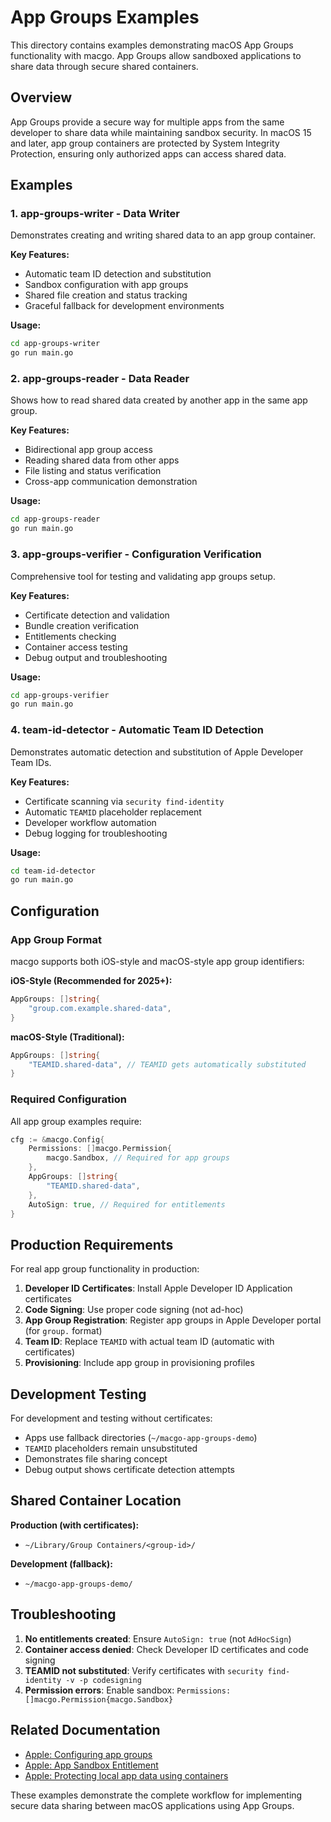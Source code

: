# App Groups Examples

This directory contains examples demonstrating macOS App Groups functionality with macgo. App Groups allow sandboxed applications to share data through secure shared containers.

## Overview

App Groups provide a secure way for multiple apps from the same developer to share data while maintaining sandbox security. In macOS 15 and later, app group containers are protected by System Integrity Protection, ensuring only authorized apps can access shared data.

## Examples

### 1. **app-groups-writer** - Data Writer
Demonstrates creating and writing shared data to an app group container.

**Key Features:**
- Automatic team ID detection and substitution
- Sandbox configuration with app groups
- Shared file creation and status tracking
- Graceful fallback for development environments

**Usage:**
```bash
cd app-groups-writer
go run main.go
```

### 2. **app-groups-reader** - Data Reader
Shows how to read shared data created by another app in the same app group.

**Key Features:**
- Bidirectional app group access
- Reading shared data from other apps
- File listing and status verification
- Cross-app communication demonstration

**Usage:**
```bash
cd app-groups-reader
go run main.go
```

### 3. **app-groups-verifier** - Configuration Verification
Comprehensive tool for testing and validating app groups setup.

**Key Features:**
- Certificate detection and validation
- Bundle creation verification
- Entitlements checking
- Container access testing
- Debug output and troubleshooting

**Usage:**
```bash
cd app-groups-verifier
go run main.go
```

### 4. **team-id-detector** - Automatic Team ID Detection
Demonstrates automatic detection and substitution of Apple Developer Team IDs.

**Key Features:**
- Certificate scanning via `security find-identity`
- Automatic `TEAMID` placeholder replacement
- Developer workflow automation
- Debug logging for troubleshooting

**Usage:**
```bash
cd team-id-detector
go run main.go
```

## Configuration

### App Group Format
macgo supports both iOS-style and macOS-style app group identifiers:

**iOS-Style (Recommended for 2025+):**
```go
AppGroups: []string{
    "group.com.example.shared-data",
}
```

**macOS-Style (Traditional):**
```go
AppGroups: []string{
    "TEAMID.shared-data", // TEAMID gets automatically substituted
}
```

### Required Configuration
All app group examples require:

```go
cfg := &macgo.Config{
    Permissions: []macgo.Permission{
        macgo.Sandbox, // Required for app groups
    },
    AppGroups: []string{
        "TEAMID.shared-data",
    },
    AutoSign: true, // Required for entitlements
}
```

## Production Requirements

For real app group functionality in production:

1. **Developer ID Certificates**: Install Apple Developer ID Application certificates
2. **Code Signing**: Use proper code signing (not ad-hoc)
3. **App Group Registration**: Register app groups in Apple Developer portal (for `group.` format)
4. **Team ID**: Replace `TEAMID` with actual team ID (automatic with certificates)
5. **Provisioning**: Include app group in provisioning profiles

## Development Testing

For development and testing without certificates:

- Apps use fallback directories (`~/macgo-app-groups-demo`)
- `TEAMID` placeholders remain unsubstituted
- Demonstrates file sharing concept
- Debug output shows certificate detection attempts

## Shared Container Location

**Production (with certificates):**
- `~/Library/Group Containers/<group-id>/`

**Development (fallback):**
- `~/macgo-app-groups-demo/`

## Troubleshooting

1. **No entitlements created**: Ensure `AutoSign: true` (not `AdHocSign`)
2. **Container access denied**: Check Developer ID certificates and code signing
3. **TEAMID not substituted**: Verify certificates with `security find-identity -v -p codesigning`
4. **Permission errors**: Enable sandbox: `Permissions: []macgo.Permission{macgo.Sandbox}`

## Related Documentation

- [Apple: Configuring app groups](https://developer.apple.com/documentation/xcode/configuring-app-groups)
- [Apple: App Sandbox Entitlement](https://developer.apple.com/documentation/bundleresources/entitlements/com.apple.security.app-sandbox)
- [Apple: Protecting local app data using containers](https://developer.apple.com/documentation/security/protecting-local-app-data-using-containers)

These examples demonstrate the complete workflow for implementing secure data sharing between macOS applications using App Groups.